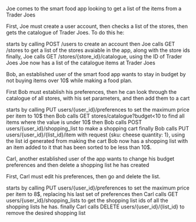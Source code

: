 Joe comes to the smart food app looking to get a list of the items from a Trader Joes

First, Joe must create a user account, then checks a list of the stores, then gets the catalogue of Trader Joes. To do this he:

starts by calling POST /users to create an account
then Joe calls GET /stores to get a list of the stores avaiable in the app, along with the store ids
finally, Joe calls GET /stores/{store_id}/catalogue, using the ID of Trader Joes
Joe now has a list of the catalogue items at Trader Joes


Bob, an established user of the smart food app wants to stay in budget by not buying items over 10$ while making a food plan.

First Bob must establish his preferences, then he can look through the catalogue of all stores, with his set parameters, and then add them to a cart

starts by calling PUT users/{user_id}/preferences to set the maximum price per item to 10$
then Bob calls GET stores/catalogue?budget<10 to find all items where the value is under 10$
then Bob calls POST users/{user_id}/shopping_list to make a shopping cart
finally Bob calls PUT users/{user_id}/{list_id}/item with request {sku: cheese quantity: 1}, using the list id generated from making the cart
Bob now has a shopping list with an item added to it that has been sorted to be less than 10$.


Carl, another established user of the app wants to change his budget preferences and then delete a shopping list he has created

First, Carl must edit his preferences, then go and delete the list.

starts by calling PUT users/{user_id}/preferences to set the maximum price per item to 8$, replacing his last set of preferences
then Carl calls GET users/{user_id}/shopping_lists to get the shopping list ids of all the shopping lists he has.
finally Carl calls DELETE users/{user_id}/{list_id} to remove the desired shopping list

